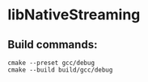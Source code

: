 # libNativeStreaming

## Build commands:

```
cmake --preset gcc/debug
cmake --build build/gcc/debug
```
